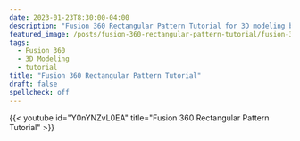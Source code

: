 ```yaml
---
date: 2023-01-23T8:30:00-04:00
description: "Fusion 360 Rectangular Pattern Tutorial for 3D modeling beginners"
featured_image: /posts/fusion-360-rectangular-pattern-tutorial/fusion-360-rectangular-pattern-title.jpg
tags:
  - Fusion 360
  - 3D Modeling
  - tutorial
title: "Fusion 360 Rectangular Pattern Tutorial"
draft: false
spellcheck: off
---
```


{{< youtube id="Y0nYNZvL0EA" title="Fusion 360 Rectangular Pattern Tutorial" >}}
